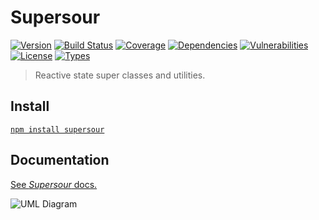 # Supersour

[![Version](https://img.shields.io/npm/v/supersour.svg)](https://www.npmjs.com/package/supersour)
[![Build Status](https://img.shields.io/travis/rafamel/supersour/master.svg)](https://travis-ci.org/rafamel/supersour)
[![Coverage](https://img.shields.io/coveralls/rafamel/supersour/master.svg)](https://coveralls.io/github/rafamel/supersour)
[![Dependencies](https://img.shields.io/david/rafamel/supersour.svg)](https://david-dm.org/rafamel/supersour)
[![Vulnerabilities](https://img.shields.io/snyk/vulnerabilities/npm/supersour.svg)](https://snyk.io/test/npm/supersour)
[![License](https://img.shields.io/github/license/rafamel/supersour.svg)](https://github.com/rafamel/supersour/blob/master/LICENSE)
[![Types](https://img.shields.io/npm/types/supersour.svg)](https://www.npmjs.com/package/supersour)

> Reactive state super classes and utilities.

## Install

[`npm install supersour`](https://www.npmjs.com/package/supersour)

## Documentation

[See *Supersour* docs.](https://rafamel.github.io/supersour/globals.html)

![UML Diagram](https://raw.githubusercontent.com/rafamel/supersour/master/assets/diagram.png)
